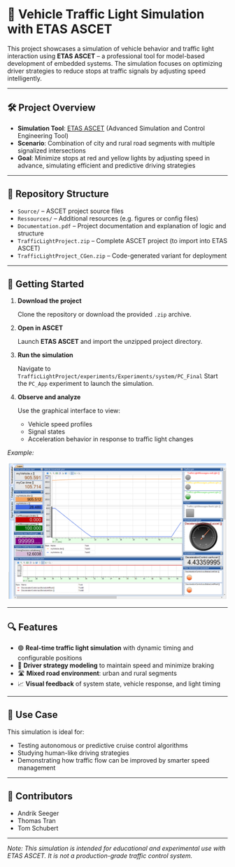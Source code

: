 <!--Copyright Andrik Seeger 2022-->
# 🚦 Vehicle Traffic Light Simulation with ETAS ASCET

This project showcases a simulation of vehicle behavior and traffic light interaction using **ETAS ASCET** – a professional tool for model-based development of embedded systems. The simulation focuses on optimizing driver strategies to reduce stops at traffic signals by adjusting speed intelligently.

---

## 🛠️ Project Overview

* **Simulation Tool**: [ETAS ASCET](https://www.etas.com/) (Advanced Simulation and Control Engineering Tool)
* **Scenario**: Combination of city and rural road segments with multiple signalized intersections
* **Goal**: Minimize stops at red and yellow lights by adjusting speed in advance, simulating efficient and predictive driving strategies

---

## 📁 Repository Structure

* `Source/` – ASCET project source files
* `Ressources/` – Additional resources (e.g. figures or config files)
* `Documentation.pdf` – Project documentation and explanation of logic and structure
* `TrafficLightProject.zip` – Complete ASCET project (to import into ETAS ASCET)
* `TrafficLightProject_CGen.zip` – Code-generated variant for deployment

---

## 🚀 Getting Started

1. **Download the project**
   
   Clone the repository or download the provided `.zip` archive.

2. **Open in ASCET**
   
   Launch **ETAS ASCET** and import the unzipped project directory.

3. **Run the simulation**
   
   Navigate to `TrafficLightProject/experiments/Experiments/system/PC_Final`
   Start the `PC_App` experiment to launch the simulation.

4. **Observe and analyze**
   
   Use the graphical interface to view:

   * Vehicle speed profiles
   * Signal states
   * Acceleration behavior in response to traffic light changes

 *Example:* 
 <p align="center">
<img src="https://github.com/AndrikSeeger/Vehicle_TrafficLight_Simulation/blob/main/Ressources/Experiment_Environment.png"/>
</p>

---

## 🔍 Features

* 🟢 **Real-time traffic light simulation** with dynamic timing and configurable positions
* 🚗 **Driver strategy modeling** to maintain speed and minimize braking
* 🛣️ **Mixed road environment**: urban and rural segments
* 📈 **Visual feedback** of system state, vehicle response, and light timing

---

## 🧪 Use Case

This simulation is ideal for:

* Testing autonomous or predictive cruise control algorithms
* Studying human-like driving strategies
* Demonstrating how traffic flow can be improved by smarter speed management

---

## 👥 Contributors

* Andrik Seeger
* Thomas Tran
* Tom Schubert

---

*Note: This simulation is intended for educational and experimental use with ETAS ASCET. It is not a production-grade traffic control system.*
